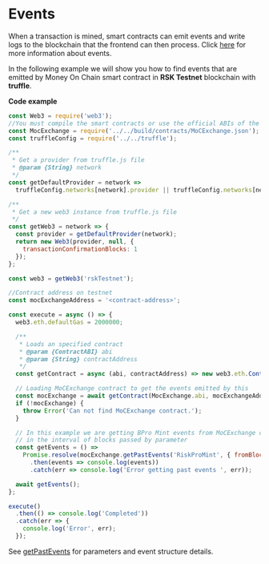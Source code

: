 # Events

When a transaction is mined, smart contracts can emit events and write logs to the blockchain that the frontend can then process. Click [here](https://media.consensys.net/technical-introduction-to-events-and-logs-in-ethereum-a074d65dd61e) for more information about events.

In the following example we will show you how to find events that are emitted by Money On Chain smart contract in **RSK Testnet** blockchain with **truffle**.


**Code example**

```js
const Web3 = require('web3');
//You must compile the smart contracts or use the official ABIs of the repository
const MocExchange = require('../../build/contracts/MoCExchange.json');
const truffleConfig = require('../../truffle');

/**
 * Get a provider from truffle.js file
 * @param {String} network
 */
const getDefaultProvider = network =>
  truffleConfig.networks[network].provider || truffleConfig.networks[network].endpoint;

/**
 * Get a new web3 instance from truffle.js file
 */
const getWeb3 = network => {
  const provider = getDefaultProvider(network);
  return new Web3(provider, null, {
    transactionConfirmationBlocks: 1
  });
};

const web3 = getWeb3('rskTestnet');

//Contract address on testnet
const mocExchangeAddress = '<contract-address>';

const execute = async () => {
  web3.eth.defaultGas = 2000000;

  /**
   * Loads an specified contract
   * @param {ContractABI} abi
   * @param {String} contractAddress
   */
  const getContract = async (abi, contractAddress) => new web3.eth.Contract(abi, contractAddress);

  // Loading MoCExchange contract to get the events emitted by this
  const mocExchange = await getContract(MocExchange.abi, mocExchangeAddress);
  if (!mocExchange) {
    throw Error('Can not find MoCExchange contract.');
  }

  // In this example we are getting BPro Mint events from MoCExchange contract
  // in the interval of blocks passed by parameter
  const getEvents = () =>
    Promise.resolve(mocExchange.getPastEvents('RiskProMint', { fromBlock: 1000, toBlock: 1010 }))
      .then(events => console.log(events))
      .catch(err => console.log('Error getting past events ', err));

  await getEvents();
};

execute()
  .then(() => console.log('Completed'))
  .catch(err => {
    console.log('Error', err);
  });
```

See [getPastEvents](https://web3js.readthedocs.io/en/v1.2.0/web3-eth-contract.html?highlight=getPastEvents#events-allevents) for parameters and event structure details.
